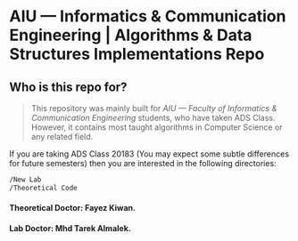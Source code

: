 # AIU — Informatics & Communication Engineering | Algorithms & Data Structures Implementations Repo

## Who is this repo for?
> This repository was mainly built for _AIU — Faculty of Informatics & Communication Engineering_ students, who have taken ADS Class.
> However, it contains most taught algorithms in Computer Science or any related field.

If you are taking ADS Class 20183 (You may expect some subtle differences for future semesters) then you are interested in the following directories:
```bash
/New Lab
/Theoretical Code
```


#### Theoretical Doctor: Fayez Kiwan. ####
#### Lab Doctor: Mhd Tarek Almalek. ####

